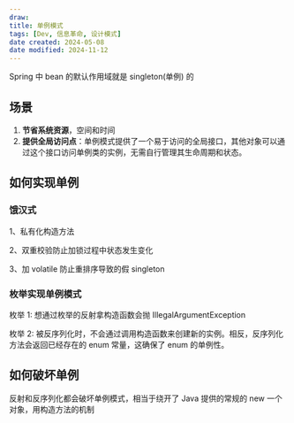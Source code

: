 ```yaml
---
draw:
title: 单例模式
tags: [Dev, 信息革命, 设计模式]
date created: 2024-05-08
date modified: 2024-11-12
---
```


Spring 中 bean 的默认作用域就是 singleton(单例) 的

<!-- more -->

## 场景

1. **节省系统资源**，空间和时间
2. **提供全局访问点**：单例模式提供了一个易于访问的全局接口，其他对象可以通过这个接口访问单例类的实例，无需自行管理其生命周期和状态。

## 如何实现单例

### 饿汉式

1、私有化构造方法

2、双重校验防止加锁过程中状态发生变化

3、加 volatile 防止重排序导致的假 singleton

### 枚举实现单例模式

枚举 1: 想通过枚举的反射拿构造函数会抛 IllegalArgumentException

枚举 2: 被反序列化时，不会通过调用构造函数来创建新的实例。相反，反序列化方法会返回已经存在的 enum 常量，这确保了 enum 的单例性。

## 如何破坏单例

反射和反序列化都会破坏单例模式，相当于绕开了 Java 提供的常规的 new 一个对象，用构造方法的机制
